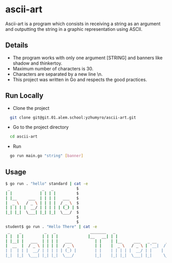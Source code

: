 # ascii-art
Ascii-art is a program which consists in receiving a string as an argument and outputting the string in a graphic representation using ASCII.

## Details
- The program works with only one argument [STRING] and banners like shadow and thinkertoy.
- Maximum number of characters is 30.
- Characters are separated by a new line \n.
- This project was written in Go and respects the good practices.


## Run Locally
* Clone the project

```bash
  git clone git@git.01.alem.school:yzhumyro/ascii-art.git
```

* Go to the project directory

```bash
  cd ascii-art
```

* Run

``` bash
  go run main.go "string" [banner]
```

## Usage

``` bash
$ go run . "hello" standard | cat -e
 _              _   _          $
| |            | | | |         $
| |__     ___  | | | |   ___   $
|  _ \   / _ \ | | | |  / _ \  $
| | | | |  __/ | | | | | (_) | $
|_| |_|  \___| |_| |_|  \___/  $
                               $
                               $
student$ go run . "Hello There" | cat -e
 _    _          _   _               _______   _                           $
| |  | |        | | | |             |__   __| | |                          $
| |__| |   ___  | | | |   ___          | |    | |__     ___   _ __    ___  $
|  __  |  / _ \ | | | |  / _ \         | |    |  _ \   / _ \ | '__|  / _ \ $
| |  | | |  __/ | | | | | (_) |        | |    | | | | |  __/ | |    |  __/ $
|_|  |_|  \___| |_| |_|  \___/         |_|    |_| |_|  \___| |_|     \___| $
                                                                           $
                                                                           $                               
```
